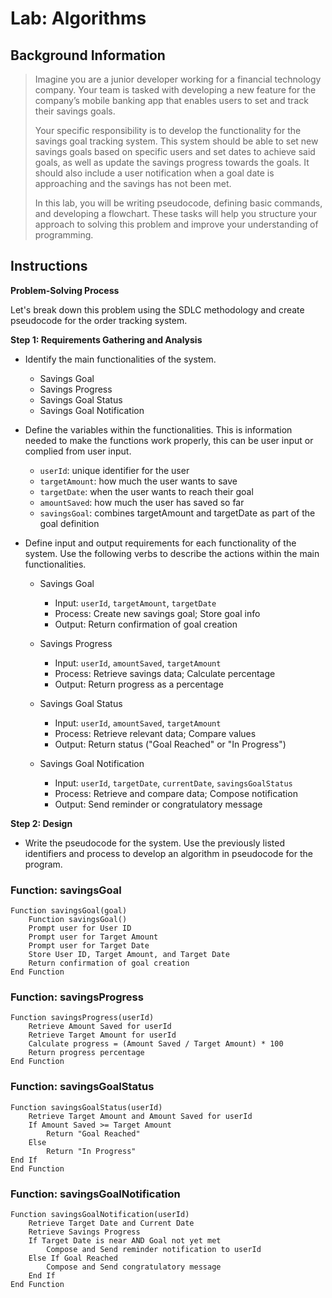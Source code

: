# Lab: Algorithms

## Background Information

> Imagine you are a junior developer working for a financial technology company. Your team is tasked with developing a new feature for the company’s mobile banking app that enables users to set and track their savings goals.
>
> Your specific responsibility is to develop the functionality for the savings goal tracking system. This system should be able to set new savings goals based on specific users and set dates to achieve said goals, as well as update the savings progress towards the goals. It should also include a user notification when a goal date is approaching and the savings has not been met.
>
> In this lab, you will be writing pseudocode, defining basic commands, and developing a flowchart. These tasks will help you structure your approach to solving this problem and improve your understanding of programming.

## Instructions

**Problem-Solving Process**

Let's break down this problem using the SDLC methodology and create pseudocode for the order tracking system.

**Step 1: Requirements Gathering and Analysis**

* Identify the main functionalities of the system.

    * Savings Goal
    * Savings Progress
    * Savings Goal Status 
    * Savings Goal Notification 

* Define the variables within the functionalities. This is information needed to make the functions work properly, this can be user input or complied from user input.  

    * `userId`: unique identifier for the user
    * `targetAmount`: how much the user wants to save
    * `targetDate`: when the user wants to reach their goal
    * `amountSaved`: how much the user has saved so far
    * `savingsGoal`: combines targetAmount and targetDate as part of the goal definition

* Define input and output requirements for each functionality of the system. Use the following verbs to describe the actions within the main functionalities. 

    * Savings Goal
        * Input: `userId`, `targetAmount`, `targetDate`
        * Process: Create new savings goal; Store goal info
        * Output: Return confirmation of goal creation

    * Savings Progress
        * Input: `userId`, `amountSaved`, `targetAmount`
        * Process: Retrieve savings data; Calculate percentage
        * Output: Return progress as a percentage

    * Savings Goal Status
        * Input: `userId`, `amountSaved`, `targetAmount`
        * Process: Retrieve relevant data; Compare values
        * Output: Return status ("Goal Reached" or "In Progress")

    * Savings Goal Notification
        * Input: `userId`, `targetDate`, `currentDate`, `savingsGoalStatus`
        * Process: Retrieve and compare data; Compose notification
        * Output: Send reminder or congratulatory message

**Step 2: Design**

* Write the pseudocode for the system. Use the previously listed identifiers and process to develop an algorithm in pseudocode for the program.

### Function: savingsGoal

```
Function savingsGoal(goal)
    Function savingsGoal()
    Prompt user for User ID
    Prompt user for Target Amount
    Prompt user for Target Date
    Store User ID, Target Amount, and Target Date
    Return confirmation of goal creation
End Function
```

### Function: savingsProgress

```
Function savingsProgress(userId)
    Retrieve Amount Saved for userId
    Retrieve Target Amount for userId
    Calculate progress = (Amount Saved / Target Amount) * 100
    Return progress percentage
End Function
```

### Function: savingsGoalStatus

```
Function savingsGoalStatus(userId)
    Retrieve Target Amount and Amount Saved for userId
    If Amount Saved >= Target Amount
        Return "Goal Reached"
    Else
        Return "In Progress"
End If
End Function
```

### Function: savingsGoalNotification

```
Function savingsGoalNotification(userId)
    Retrieve Target Date and Current Date
    Retrieve Savings Progress
    If Target Date is near AND Goal not yet met
        Compose and Send reminder notification to userId
    Else If Goal Reached
        Compose and Send congratulatory message
    End If
End Function

```
